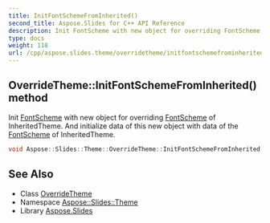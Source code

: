 ```yaml
---
title: InitFontSchemeFromInherited()
second_title: Aspose.Slides for C++ API Reference
description: Init FontScheme with new object for overriding FontScheme of InheritedTheme. And initialize data of this new object with data of the FontScheme of InheritedTheme.
type: docs
weight: 118
url: /cpp/aspose.slides.theme/overridetheme/initfontschemefrominherited/
---
```

## OverrideTheme::InitFontSchemeFromInherited() method


Init [FontScheme](../../fontscheme/) with new object for overriding [FontScheme](../../fontscheme/) of InheritedTheme. And initialize data of this new object with data of the [FontScheme](../../fontscheme/) of InheritedTheme.

```cpp
void Aspose::Slides::Theme::OverrideTheme::InitFontSchemeFromInherited() override
```


## See Also

* Class [OverrideTheme](./)
* Namespace [Aspose::Slides::Theme](../)
* Library [Aspose.Slides](../../)